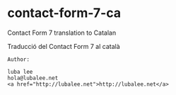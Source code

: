 contact-form-7-ca
=================

Contact Form 7 translation to Catalan

Traducció del Contact Form 7 al català

    Author:

    luba lee
    hola@lubalee.net
    <a href="http://lubalee.net">http://lubalee.net</a>

